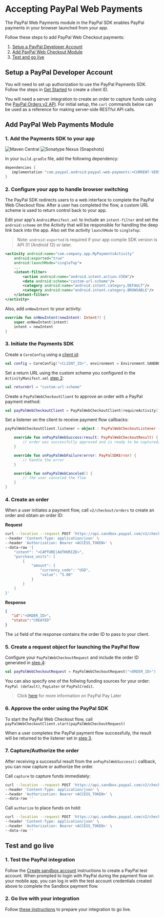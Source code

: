 # Accepting PayPal Web Payments

The PayPal Web Payments module in the PayPal SDK enables PayPal payments in your browser launched from your app.

Follow these steps to add PayPal Web Checkout payments:

1. [Setup a PayPal Developer Account](#setup-a-paypal-developer-account)
1. [Add PayPal Web Checkout Module](#add-paypal-web-checkout-module)
1. [Test and go live](#test-and-go-live)

## Setup a PayPal Developer Account

You will need to set up authorization to use the PayPal Payments SDK. 
Follow the steps in [Get Started](https://developer.paypal.com/api/rest/#link-getstarted) to create a client ID. 

You will need a server integration to create an order to capture funds using the [PayPal Orders v2 API](https://developer.paypal.com/docs/api/orders/v2).
For initial setup, the `curl` commands below can be used as a reference for making server-side RESTful API calls.

## Add PayPal Web Payments Module

### 1. Add the Payments SDK to your app

![Maven Central](https://img.shields.io/maven-central/v/com.paypal.android/paypal-web-payments?style=for-the-badge) ![Sonatype Nexus (Snapshots)](https://img.shields.io/nexus/s/com.paypal.android/paypal-web-payments?server=https%3A%2F%2Foss.sonatype.org&style=for-the-badge)


In your `build.gradle` file, add the following dependency:

```groovy
dependencies {
   implementation "com.paypal.android:paypal-web-payments:<CURRENT-VERSION>"
}
```

### 2. Configure your app to handle browser switching

The PayPal SDK redirects users to a web interface to complete the PayPal Web Checkout flow. After a user has completed the flow, a custom URL scheme is used to return control back to your app.

Edit your app's `AndroidManifest.xml` to include an `intent-filter` and set the `android:scheme` on the Activity that will be responsible for handling the deep link back into the app. Also set the activity `launchMode` to `singleTop`:
> Note: `android:exported` is required if your app compile SDK version is API 31 (Android 12) or later.
```xml
<activity android:name="com.company.app.MyPaymentsActivity"
    android:exported="true"
    android:launchMode="singleTop">
    ...
    <intent-filter>
        <action android:name="android.intent.action.VIEW"/>
        <data android:scheme="custom-url-scheme"/>
        <category android:name="android.intent.category.DEFAULT"/>
        <category android:name="android.intent.category.BROWSABLE"/>
    </intent-filter>
</activity>
```
Also, add `onNewIntent` to your activity:

```kotlin
override fun onNewIntent(newIntent: Intent?) {
    super.onNewIntent(intent)
    intent = newIntent
}
```

### 3. Initiate the Payments SDK

Create a `CoreConfig` using a [client id](https://developer.paypal.com/api/rest/):

```kotlin
val config = CoreConfig("<CLIENT_ID>", environment = Environment.SANDBOX)
```

Set a return URL using the custom scheme you configured in the `ActivityManifest.xml` [step 2](#2-configure-your-app-to-handle-browser-switching):

```kotlin
val returnUrl = "custom-url-scheme"
```

Create a `PayPalWebCheckoutClient` to approve an order with a PayPal payment method:

```kotlin
val payPalWebCheckoutClient = PayPalWebCheckoutClient(requireActivity(), config, returnUrl)
```

Set a listener on the client to receive payment flow callbacks:

```kotlin
payPalWebCheckoutClient.listener = object : PayPalWebCheckoutListener {

    override fun onPayPalWebSuccess(result: PayPalWebCheckoutResult) {
        // order was successfully approved and is ready to be captured/authorized (see step 7)
    }

    override fun onPayPalWebFailure(error: PayPalSDKError) {
        // handle the error
    }

    override fun onPayPalWebCanceled() {
        // the user canceled the flow
    }
}
```

### 4. Create an order

When a user initiates a payment flow, call `v2/checkout/orders` to create an order and obtain an order ID:

**Request**
```bash
curl --location --request POST 'https://api.sandbox.paypal.com/v2/checkout/orders/' \
--header 'Content-Type: application/json' \
--header 'Authorization: Bearer <ACCESS_TOKEN>' \
--data-raw '{
    "intent": "<CAPTURE|AUTHORIZE>",
    "purchase_units": [
        {
            "amount": {
                "currency_code": "USD",
                "value": "5.00"
            }
        }
    ]
}'
```

**Response**
```json
{
   "id":"<ORDER_ID>",
   "status":"CREATED"
}
```

The `id` field of the response contains the order ID to pass to your client.

### 5. Create a request object for launching the PayPal flow

Configure your `PayPalWebCheckoutRequest` and include the order ID generated in [step 4](#4-create-an-order):

```kotlin
val payPalWebCheckoutRequest = PayPalWebCheckoutRequest("<ORDER_ID>")
```

You can also specify one of the follwing funding sources for your order: `PayPal (default)`, `PayLater` or `PayPalCredit`.
> Click [here](https://developer.paypal.com/docs/checkout/pay-later/us/) for more information on PayPal Pay Later

### 6. Approve the order using the PayPal SDK

To start the PayPal Web Checkout flow, call `payPalWebCheckoutClient.start(payPalWebCheckoutRequest)`

When a user completes the PayPal payment flow successfully, the result will be returned to the listener set in [step 3](#3-initiate-the-payments-sdk).

### 7. Capture/Authorize the order

After receiving a successful result from the `onPayPalWebSuccess()` callback, you can now capture or authorize the order. 

Call `capture` to capture funds immediately:

```bash
curl --location --request POST 'https://api.sandbox.paypal.com/v2/checkout/orders/<ORDER_ID>/capture' \
--header 'Content-Type: application/json' \
--header 'Authorization: Bearer <ACCESS_TOKEN>' \
--data-raw ''
```

Call `authorize` to place funds on hold:

```bash
curl --location --request POST 'https://api.sandbox.paypal.com/v2/checkout/orders/<ORDER_ID>/authorize' \
--header 'Content-Type: application/json' \
--header 'Authorization: Bearer <ACCESS_TOKEN>' \
--data-raw ''
```

## Test and go live

### 1. Test the PayPal integration

Follow the [Create sandbox account](https://developer.paypal.com/api/rest/#link-createsandboxaccounts) instructions to create a PayPal test account.
When prompted to login with PayPal during the payment flow on your mobile app, you can log in with the test account credentials created above to complete the Sandbox payment flow. 

### 2. Go live with your integration

Follow [these instructions](https://developer.paypal.com/api/rest/production/) to prepare your integration to go live.

